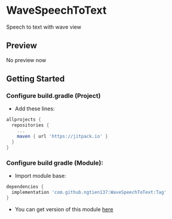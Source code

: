 # WaveSpeechToText
Speech to text with wave view
## Preview 
No preview now
## Getting Started
### Configure build.gradle (Project)
* Add these lines:
```gradle
allprojects {
  repositories {
    ...
    maven { url 'https://jitpack.io' }
  }
}
```
### Configure build gradle (Module):
* Import module base:
```gradle
dependencies {
  implementation 'com.github.ngtien137:WaveSpeechToText:Tag'
}
```
* You can get version of this module [here]([![](https://jitpack.io/v/ngtien137/WaveSpeechToText.svg)](https://jitpack.io/#ngtien137/WaveSpeechToText))
